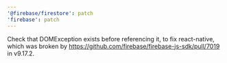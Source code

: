 ```yaml
---
'@firebase/firestore': patch
'firebase': patch
---
```


Check that DOMException exists before referencing it, to fix react-native, which was broken by https://github.com/firebase/firebase-js-sdk/pull/7019 in v9.17.2.
